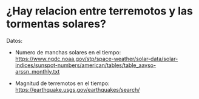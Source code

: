 # ¿Hay relacion entre terremotos y las tormentas solares?

Datos:

- Numero de manchas solares en el tiempo: https://www.ngdc.noaa.gov/stp/space-weather/solar-data/solar-indices/sunspot-numbers/american/tables/table_aavso-arssn_monthly.txt

- Magnitud de terremotos en el tiempo: https://earthquake.usgs.gov/earthquakes/search/
